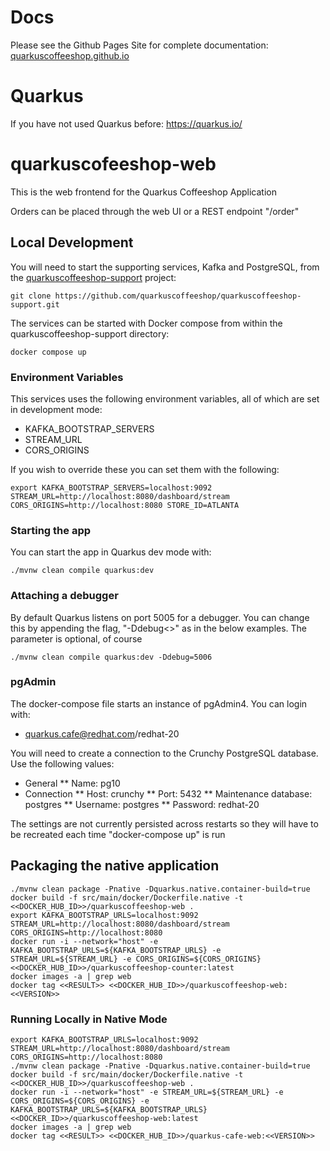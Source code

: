 # Docs
Please see the Github Pages Site for complete documentation: [quarkuscoffeeshop.github.io](https://quarkuscoffeeshop.github.io)

# Quarkus

If you have not used Quarkus before: https://quarkus.io/

# quarkuscofeeshop-web

This is the web frontend for the Quarkus Coffeeshop Application

Orders can be placed through the web UI or a REST endpoint "/order"

## Local Development

You will need to start the supporting services, Kafka and PostgreSQL, from the [quarkuscoffeeshop-support](https://github.com/quarkuscoffeeshop/quarkuscoffeeshop-support.git) project:

```shell
git clone https://github.com/quarkuscoffeeshop/quarkuscoffeeshop-support.git
```

The services can be started with Docker compose from within the quarkuscoffeeshop-support directory:

```shell
docker compose up
```

### Environment Variables

This services uses the following environment variables, all of which are set in development mode:
* KAFKA_BOOTSTRAP_SERVERS
* STREAM_URL
* CORS_ORIGINS

If you wish to override these you can set them with the following:

```shell script
export KAFKA_BOOTSTRAP_SERVERS=localhost:9092 STREAM_URL=http://localhost:8080/dashboard/stream CORS_ORIGINS=http://localhost:8080 STORE_ID=ATLANTA
```

### Starting the app

You can start the app in Quarkus dev mode with:

```shell script
./mvnw clean compile quarkus:dev
```

### Attaching a debugger

By default Quarkus listens on port 5005 for a debugger.  You can change this by appending the flag, "-Ddebug<<PORT NUMBER>>" as in the below examples.  The parameter is optional, of course

```shell script
./mvnw clean compile quarkus:dev -Ddebug=5006
```

### pgAdmin

The docker-compose file starts an instance of pgAdmin4.  You can login with:
* quarkus.cafe@redhat.com/redhat-20

You will need to create a connection to the Crunchy PostgreSQL database.  Use the following values:
* General 
** Name: pg10
* Connection
** Host: crunchy
** Port: 5432
** Maintenance database: postgres
** Username: postgres
** Password: redhat-20

The settings are not currently persisted across restarts so they will have to be recreated each time "docker-compose up" is run

## Packaging the native application

```shell
./mvnw clean package -Pnative -Dquarkus.native.container-build=true
docker build -f src/main/docker/Dockerfile.native -t <<DOCKER_HUB_ID>>/quarkuscoffeeshop-web .
export KAFKA_BOOTSTRAP_URLS=localhost:9092 STREAM_URL=http://localhost:8080/dashboard/stream CORS_ORIGINS=http://localhost:8080
docker run -i --network="host" -e KAFKA_BOOTSTRAP_URLS=${KAFKA_BOOTSTRAP_URLS} -e STREAM_URL=${STREAM_URL} -e CORS_ORIGINS=${CORS_ORIGINS} <<DOCKER_HUB_ID>>/quarkuscoffeeshop-counter:latest
docker images -a | grep web
docker tag <<RESULT>> <<DOCKER_HUB_ID>>/quarkuscoffeeshop-web:<<VERSION>>
```

### Running Locally in Native Mode
```shell
export KAFKA_BOOTSTRAP_URLS=localhost:9092 STREAM_URL=http://localhost:8080/dashboard/stream CORS_ORIGINS=http://localhost:8080
./mvnw clean package -Pnative -Dquarkus.native.container-build=true
docker build -f src/main/docker/Dockerfile.native -t <<DOCKER_HUB_ID>>/quarkuscoffeeshop-web .
docker run -i --network="host" -e STREAM_URL=${STREAM_URL} -e CORS_ORIGINS=${CORS_ORIGINS} -e KAFKA_BOOTSTRAP_URLS=${KAFKA_BOOTSTRAP_URLS} <<DOCKER_ID>>/quarkuscoffeeshop-web:latest
docker images -a | grep web
docker tag <<RESULT>> <<DOCKER_HUB_ID>>/quarkus-cafe-web:<<VERSION>>
```

